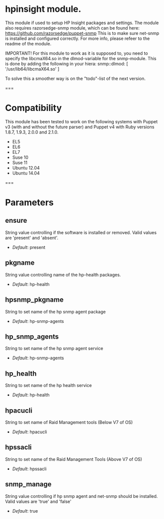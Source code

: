 # hpinsight module.

This module if used to setup HP Insight packages and settings.
The module also requires razorsedge-snmp module, which can be found here:
https://github.com/razorsedge/puppet-snmp
This is to make sure net-snmp is installed and configured correctly. For more info, please refeer to the readme of the module.

IMPORTANT!
For this module to work as it is supposed to, you need to specify the libcmaX64.so in the dlmod-variable for the snmp-module.
This is done by adding the following in your hiera:
snmp::dlmod: [ '/usr/lib64/libcmaX64.so' ]

To solve this a smoother way is on the "todo"-list of the next version.

===

# Compatibility

This module has been tested to work on the following systems with Puppet v3 (with and without the future parser) and Puppet v4 with Ruby versions 1.8.7, 1.9.3, 2.0.0 and 2.1.0.

  * EL5
  * EL6
  * EL7
  * Suse 10
  * Suse 11
  * Ubuntu 12.04
  * Ubuntu 14.04

===

# Parameters

ensure
------
String value controlling if the software is installed or removed. Valid values are 'present' and 'absent'.

- *Default*: present


pkgname
------
String value controlling name of the hp-health packages.

- *Default*: hp-health


hpsnmp_pkgname
------
String to set name of the hp snmp agent package

- *Default*: hp-snmp-agents


hp_snmp_agents
------
String to set name of the hp snmp agent service

- *Default*: hp-snmp-agents


hp_health
------
String to set name of the hp health service

- *Default*: hp-health


hpacucli
------
String to set name of Raid Management tools (Below V7 of OS)

- *Default*: hpacucli


hpssacli
------
String to set name of the Raid Management Tools (Above V7 of OS)

- *Default*: hpssacli


snmp_manage
------
String value controlling if hp snmp agent and net-snmp should be installed. Valid values are 'true' and 'false'

- *Default*: true
